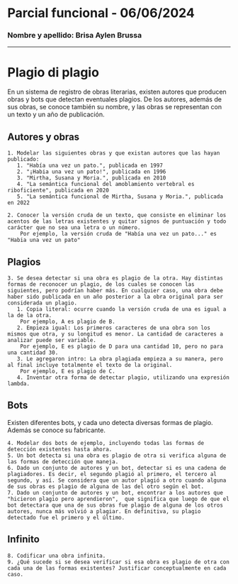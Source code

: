 # Parcial funcional - 06/06/2024
### Nombre y apellido: Brisa Aylen Brussa


***

# Plagio di plagio
En un sistema de registro de obras literarias, existen autores que producen obras y bots que detectan eventuales plagios.
De los autores, además de sus obras, se conoce también su nombre, y las obras se representan con un texto y un año de publicación.

## Autores y obras
    1. Modelar las siguientes obras y que existan autores que las hayan publicado:
       1. "Había una vez un pato.", publicada en 1997
       2. "¡Habia una vez un pato!", publicada en 1996
       3. "Mirtha, Susana y Moria.", publicada en 2010
       4. "La semántica funcional del amoblamiento vertebral es riboficiente", publicada en 2020
       5. "La semántica funcional de Mirtha, Susana y Moria.", publicada en 2022
       
    2. Conocer la versión cruda de un texto, que consiste en eliminar los acentos de las letras existentes y quitar signos de puntuación y todo carácter que no sea una letra o un número. 
        Por ejemplo, la versión cruda de "Había una vez un pato..." es "Habia una vez un pato"

## Plagios
    3. Se desea detectar si una obra es plagio de la otra. Hay distintas formas de reconocer un plagio, de los cuales se conocen las siguientes, pero podrían haber más. En cualquier caso, una obra debe haber sido publicada en un año posterior a la obra original para ser considerada un plagio. 
       1. Copia literal: ocurre cuando la versión cruda de una es igual a la de la otra. 
        Por ejemplo, A es plagio de B.
       2. Empieza igual: Los primeros caracteres de una obra son los mismos que otra, y su longitud es menor. La cantidad de caracteres a analizar puede ser variable. 
        Por ejemplo, E es plagio de D para una cantidad 10, pero no para una cantidad 30.
       3. Le agregaron intro: La obra plagiada empieza a su manera, pero al final incluye totalmente el texto de la original. 
        Por ejemplo, E es plagio de C.
       4. Inventar otra forma de detectar plagio, utilizando una expresión lambda.
   
## Bots
Existen diferentes bots, y cada uno detecta diversas formas de plagio. Además se conoce su fabricante.

    4. Modelar dos bots de ejemplo, incluyendo todas las formas de detección existentes hasta ahora.
    5. Un bot detecta si una obra es plagio de otra si verifica alguna de las formas de detección que maneja.
    6. Dado un conjunto de autores y un bot, detectar si es una cadena de plagiadores. Es decir, el segundo plagió al primero, el tercero al segundo, y así. Se considera que un autor plagió a otro cuando alguna de sus obras es plagio de alguna de las del otro según el bot.
    7. Dado un conjunto de autores y un bot, encontrar a los autores que  "hicieron plagio pero aprendieron",  que significa que luego de que el bot detectara que una de sus obras fue plagio de alguna de los otros autores, nunca más volvió a plagiar. En definitiva, su plagio detectado fue el primero y el último.

## Infinito
    8. Codificar una obra infinita.
    9. ¿Qué sucede si se desea verificar si esa obra es plagio de otra con cada una de las formas existentes? Justificar conceptualmente en cada caso.